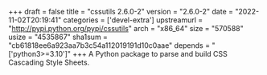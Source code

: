 +++
draft = false
title = "cssutils 2.6.0-2"
version = "2.6.0-2"
date = "2022-11-02T20:19:41"
categories = ['devel-extra']
upstreamurl = "http://pypi.python.org/pypi/cssutils"
arch = "x86_64"
size = "570588"
usize = "4535867"
sha1sum = "cb61818ee6a923aa7b3c54a112019191d10c0aae"
depends = "['python3>=3.10']"
+++
A Python package to parse and build CSS Cascading Style Sheets.